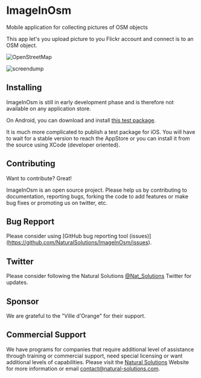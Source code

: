 ImageInOsm
==========

Mobile application for collecting pictures of OSM objects

This app let's you upload picture to you Flickr account and connect is to an OSM object.

![OpenStreetMap](http://blog.lambert.free.fr/images/openstreetmap.jpg)

![screendump](https://raw.github.com/NaturalSolutions/ImageInOsm/master/ImageInOsm.png)

Installing
----------

ImageInOsm is still in early development phase and is therefore not available on any application store.

On Android, you can download and install [this test package](http://depot.natural-solutions.eu/ImageInOsm/ImageInOsm.apk).

It is much more complicated to publish a test package for iOS. You will have to wait for a stable version to reach the AppStore or you can install it from the source using XCode (developer oriented).

Contributing
------------

Want to contribute? Great!

ImageInOsm is an open source project. Please help us by contributing to documentation, reporting bugs, forking the code to add features or make bug fixes or promoting us on twitter, etc.

Bug Repport
-----------

Please consider using [GitHub bug reporting tool (issues)] (https://github.com/NaturalSolutions/ImageInOsm/issues).

Twitter
-------

Please consider following the Natural Solutions [@Nat_Solutions](https://twitter.com/Nat_Solutions) Twitter  for updates.

Sponsor
-------

We are grateful to the "Ville d'Orange"  for their support.

Commercial Support
------------------

We have programs for companies that require additional level of assistance through training or commercial support, need special licensing or want additional levels of capabilities. Please visit the  [Natural Solutions](http://www.natural-solutions.eu/) Website for more information  or email contact@natural-solutions.com.

